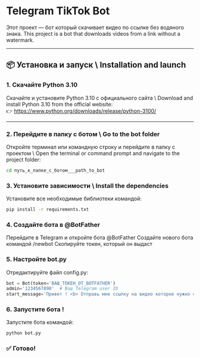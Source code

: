 # Telegram TikTok Bot
Этот проект — бот который скачивает видео по ссылке без водяного знака.
This project is a bot that downloads videos from a link without a watermark.

---

## 📦 Установка и запуск \ Installation and launch

### 1. Скачайте Python 3.10

Скачайте и установите Python 3.10 с официального сайта \ Download and install Python 3.10 from the official website:  
👉 https://www.python.org/downloads/release/python-3100/

---

### 2. Перейдите в папку с ботом \ Go to the bot folder

Откройте терминал или командную строку и перейдите в папку с проектом \ Open the terminal or command prompt and navigate to the project folder:

```bash
cd путь_к_папке_с_ботом___path_to_bot
```

### 3. Установите зависимости \ Install the dependencies
Установите все необходимые библиотеки командой:

```bash
pip install -r requirements.txt
```

### 4. Создайте бота в @BotFather
Перейдите в Telegram и откройте бота @BotFather
Создайте нового бота командой /newbot
Скопируйте токен, который он выдаст

### 5. Настройте bot.py
Отредактируйте файл config.py:
```python
bot = Bot(token='ВАШ_ТОКЕН_ОТ_BOTFATHER')
admin='1234567890'  # Ваш Telegram user ID
start_message='Привет ! <b> Отправь мне ссылку на видео которое нужно скачать</b>'#стартовое сообщение
```

### 6. Запустите бота !
Запустите бота командой:
```bash
python bot.py
```

### ✅ Готово!
